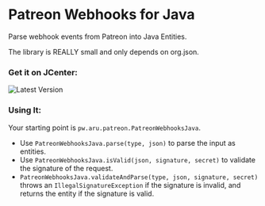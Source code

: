 # Patreon Webhooks for Java
Parse webhook events from Patreon into Java Entities.

The library is REALLY small and only depends on org.json.

### Get it on JCenter:

![Latest Version](https://api.bintray.com/packages/adriantodt/maven/patreon-webhooks-java/images/download.svg)

### Using It:

Your starting point is `pw.aru.patreon.PatreonWebhooksJava`.

- Use `PatreonWebhooksJava.parse(type, json)` to parse the input as entities.
- Use `PatreonWebhooksJava.isValid(json, signature, secret)` to validate the signature of the request.
- `PatreonWebhooksJava.validateAndParse(type, json, signature, secret)` throws an `IllegalSignatureException` if the signature is invalid, and returns the entity if the signature is valid.